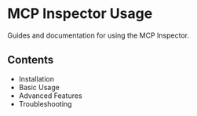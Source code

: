 # MCP Inspector Usage

Guides and documentation for using the MCP Inspector.

## Contents
- Installation
- Basic Usage
- Advanced Features
- Troubleshooting